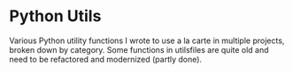 # Python Utils
Various Python utility functions I wrote to use a la carte in multiple projects, broken down by category. Some functions in utilsfiles are quite old and need to be refactored and modernized (partly done).
